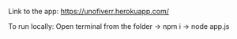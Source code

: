 Link to the app: https://unofiverr.herokuapp.com/ 


To run locally: Open terminal from the folder -> npm i -> node app.js
